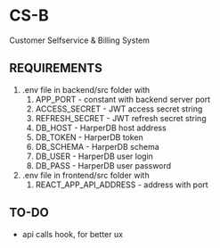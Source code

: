 # CS-B

Customer Selfservice &amp; Billing System

## REQUIREMENTS

1. .env file in backend/src folder with
   1. APP_PORT - constant with backend server port
   2. ACCESS_SECRET - JWT access secret string
   3. REFRESH_SECRET - JWT refresh secret string
   4. DB_HOST - HarperDB host address
   5. DB_TOKEN - HarperDB token
   6. DB_SCHEMA - HarperDB schema
   7. DB_USER - HarperDB user login
   8. DB_PASS - HarperDB user password
1. .env file in frontend/src folder with
   1. REACT_APP_API_ADDRESS - address with port

## TO-DO

- api calls hook, for better ux
